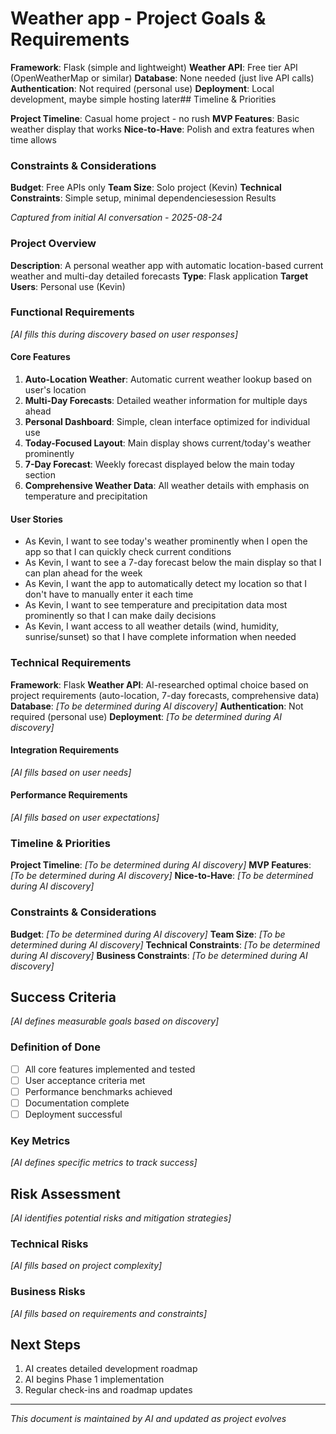 # Weather app - Project Goals & Requirements

**Framework**: Flask (simple and lightweight)
**Weather API**: Free tier API (OpenWeatherMap or similar)
**Database**: None needed (just live API calls)
**Authentication**: Not required (personal use)
**Deployment**: Local development, maybe simple hosting later## Timeline & Priorities

**Project Timeline**: Casual home project - no rush
**MVP Features**: Basic weather display that works
**Nice-to-Have**: Polish and extra features when time allows

### Constraints & Considerations

**Budget**: Free APIs only
**Team Size**: Solo project (Kevin)
**Technical Constraints**: Simple setup, minimal dependenciesession Results

_Captured from initial AI conversation - 2025-08-24_

### Project Overview

**Description**: A personal weather app with automatic location-based current weather and multi-day detailed forecasts
**Type**: Flask application
**Target Users**: Personal use (Kevin)

### Functional Requirements

_[AI fills this during discovery based on user responses]_

#### Core Features

1. **Auto-Location Weather**: Automatic current weather lookup based on user's location
2. **Multi-Day Forecasts**: Detailed weather information for multiple days ahead
3. **Personal Dashboard**: Simple, clean interface optimized for individual use
4. **Today-Focused Layout**: Main display shows current/today's weather prominently
5. **7-Day Forecast**: Weekly forecast displayed below the main today section
6. **Comprehensive Weather Data**: All weather details with emphasis on temperature and precipitation

#### User Stories

- As Kevin, I want to see today's weather prominently when I open the app so that I can quickly check current conditions
- As Kevin, I want to see a 7-day forecast below the main display so that I can plan ahead for the week
- As Kevin, I want the app to automatically detect my location so that I don't have to manually enter it each time
- As Kevin, I want to see temperature and precipitation data most prominently so that I can make daily decisions
- As Kevin, I want access to all weather details (wind, humidity, sunrise/sunset) so that I have complete information when needed

### Technical Requirements

**Framework**: Flask
**Weather API**: AI-researched optimal choice based on project requirements (auto-location, 7-day forecasts, comprehensive data)
**Database**: _[To be determined during AI discovery]_
**Authentication**: Not required (personal use)
**Deployment**: _[To be determined during AI discovery]_

#### Integration Requirements

_[AI fills based on user needs]_

#### Performance Requirements

_[AI fills based on user expectations]_

### Timeline & Priorities

**Project Timeline**: _[To be determined during AI discovery]_
**MVP Features**: _[To be determined during AI discovery]_
**Nice-to-Have**: _[To be determined during AI discovery]_

### Constraints & Considerations

**Budget**: _[To be determined during AI discovery]_
**Team Size**: _[To be determined during AI discovery]_
**Technical Constraints**: _[To be determined during AI discovery]_
**Business Constraints**: _[To be determined during AI discovery]_

## Success Criteria

_[AI defines measurable goals based on discovery]_

### Definition of Done

- [ ] All core features implemented and tested
- [ ] User acceptance criteria met
- [ ] Performance benchmarks achieved
- [ ] Documentation complete
- [ ] Deployment successful

### Key Metrics

_[AI defines specific metrics to track success]_

## Risk Assessment

_[AI identifies potential risks and mitigation strategies]_

### Technical Risks

_[AI fills based on project complexity]_

### Business Risks

_[AI fills based on requirements and constraints]_

## Next Steps

1. AI creates detailed development roadmap
2. AI begins Phase 1 implementation
3. Regular check-ins and roadmap updates

---

_This document is maintained by AI and updated as project evolves_
